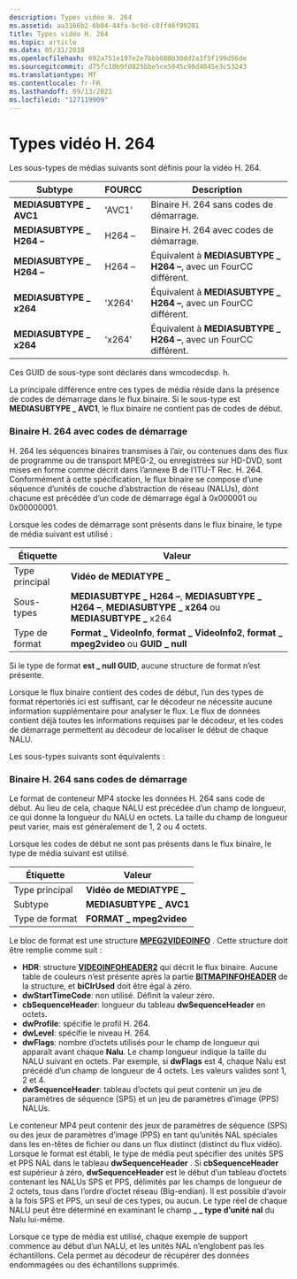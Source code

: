 ```yaml
---
description: Types vidéo H. 264
ms.assetid: aa3166b2-6b04-44fa-bc9d-c8ff46f99201
title: Types vidéo H. 264
ms.topic: article
ms.date: 05/31/2018
ms.openlocfilehash: 692a751e197e2e7bbb088b30dd2a3f5f199d56de
ms.sourcegitcommit: d75fc10b9f0825bbe5ce5045c90d4045e3c53243
ms.translationtype: MT
ms.contentlocale: fr-FR
ms.lasthandoff: 09/13/2021
ms.locfileid: "127119909"
---
```

# <a name="h264-video-types"></a>Types vidéo H. 264

Les sous-types de médias suivants sont définis pour la vidéo H. 264.



| Subtype                | FOURCC | Description                                                    |
|------------------------|--------|----------------------------------------------------------------|
| **MEDIASUBTYPE \_ AVC1** | 'AVC1' | Binaire H. 264 sans codes de démarrage.                           |
| **MEDIASUBTYPE \_ H264 –** | H264 – | Binaire H. 264 avec codes de démarrage.                              |
| **MEDIASUBTYPE \_ H264 –** | H264 – | Équivalent à **MEDIASUBTYPE \_ H264 –**, avec un FourCC différent. |
| **MEDIASUBTYPE \_ x264** | 'X264' | Équivalent à **MEDIASUBTYPE \_ H264 –**, avec un FourCC différent. |
| **MEDIASUBTYPE \_ x264** | 'x264' | Équivalent à **MEDIASUBTYPE \_ H264 –**, avec un FourCC différent. |



 

Ces GUID de sous-type sont déclarés dans wmcodecdsp. h.

La principale différence entre ces types de média réside dans la présence de codes de démarrage dans le flux binaire. Si le sous-type est **MEDIASUBTYPE \_ AVC1**, le flux binaire ne contient pas de codes de début.

### <a name="h264-bitstream-with-start-codes"></a>Binaire H. 264 avec codes de démarrage

H. 264 les séquences binaires transmises à l’air, ou contenues dans des flux de programme ou de transport MPEG-2, ou enregistrées sur HD-DVD, sont mises en forme comme décrit dans l’annexe B de l’ITU-T Rec. H. 264. Conformément à cette spécification, le flux binaire se compose d’une séquence d’unités de couche d’abstraction de réseau (NALUs), dont chacune est précédée d’un code de démarrage égal à 0x000001 ou 0x00000001.

Lorsque les codes de démarrage sont présents dans le flux binaire, le type de média suivant est utilisé :



| Étiquette | Valeur |
|-------------|---------------------------------------------------------------------------------------------------|
| Type principal  | **Vidéo de MEDIATYPE \_**                                                                              |
| Sous-types    | **MEDIASUBTYPE \_ H264 –**, **MEDIASUBTYPE \_ H264 –**, **MEDIASUBTYPE \_ x264** ou **MEDIASUBTYPE \_** x264 |
| Type de format | **Format \_ VideoInfo**, **format \_ VideoInfo2**, **format \_ mpeg2video** ou **GUID \_ null**          |



 

Si le type de format **est \_ null GUID**, aucune structure de format n’est présente.

Lorsque le flux binaire contient des codes de début, l’un des types de format répertoriés ici est suffisant, car le décodeur ne nécessite aucune information supplémentaire pour analyser le flux. Le flux de données contient déjà toutes les informations requises par le décodeur, et les codes de démarrage permettent au décodeur de localiser le début de chaque NALU.

Les sous-types suivants sont équivalents :

### <a name="h264-bitstream-without-start-codes"></a>Binaire H. 264 sans codes de démarrage

Le format de conteneur MP4 stocke les données H. 264 sans code de début. Au lieu de cela, chaque NALU est précédée d’un champ de longueur, ce qui donne la longueur du NALU en octets. La taille du champ de longueur peut varier, mais est généralement de 1, 2 ou 4 octets.

Lorsque les codes de début ne sont pas présents dans le flux binaire, le type de média suivant est utilisé.



| Étiquette | Valeur |
|-------------|------------------------|
| Type principal  | **Vidéo de MEDIATYPE \_**   |
| Subtype     | **MEDIASUBTYPE \_ AVC1** |
| Type de format | **FORMAT \_ mpeg2video** |



 

Le bloc de format est une structure [**MPEG2VIDEOINFO**](/previous-versions/windows/desktop/api/dvdmedia/ns-dvdmedia-mpeg2videoinfo) . Cette structure doit être remplie comme suit :

-   **HDR**: structure [**VIDEOINFOHEADER2**](/previous-versions/windows/desktop/api/dvdmedia/ns-dvdmedia-videoinfoheader2) qui décrit le flux binaire. Aucune table de couleurs n’est présente après la partie [**BITMAPINFOHEADER**](/windows/win32/api/wingdi/ns-wingdi-bitmapinfoheader) de la structure, et **biClrUsed** doit être égal à zéro.
-   **dwStartTimeCode**: non utilisé. Définit la valeur zéro.
-   **cbSequenceHeader**: longueur du tableau **dwSequenceHeader** en octets.
-   **dwProfile**: spécifie le profil H. 264.
-   **dwLevel**: spécifie le niveau H. 264.
-   **dwFlags**: nombre d’octets utilisés pour le champ de longueur qui apparaît avant chaque **Nalu**. Le champ longueur indique la taille du NALU suivant en octets. Par exemple, si **dwFlags** est 4, chaque Nalu est précédé d’un champ de longueur de 4 octets. Les valeurs valides sont 1, 2 et 4.
-   **dwSequenceHeader**: tableau d’octets qui peut contenir un jeu de paramètres de séquence (SPS) et un jeu de paramètres d’image (PPS) NALUs.

Le conteneur MP4 peut contenir des jeux de paramètres de séquence (SPS) ou des jeux de paramètres d’image (PPS) en tant qu’unités NAL spéciales dans les en-têtes de fichier ou dans un flux distinct (distinct du flux vidéo). Lorsque le format est établi, le type de média peut spécifier des unités SPS et PPS NAL dans le tableau **dwSequenceHeader** . Si **cbSequenceHeader** est supérieur à zéro, **dwSequenceHeader** est le début d’un tableau d’octets contenant les NALUs SPS et PPS, délimités par les champs de longueur de 2 octets, tous dans l’ordre d’octet réseau (Big-endian). Il est possible d’avoir à la fois SPS et PPS, un seul de ces types, ou aucun. Le type réel de chaque NALU peut être déterminé en examinant le champ **\_ \_ type d’unité nal** du Nalu lui-même.

Lorsque ce type de média est utilisé, chaque exemple de support commence au début d’un NALU, et les unités NAL n’englobent pas les échantillons. Cela permet au décodeur de récupérer des données endommagées ou des échantillons supprimés.

 

 



